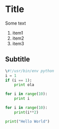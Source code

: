 # Title

Some text

1. item1
2. item2
3. item3

## Subtitle

```python
\#!/usr/bin/env python
i = 1
if (i == 1):
	print ola

for i in range(10):
	print i

for i in range(10): 
    print(i**2) 

print("Hello World")
```
